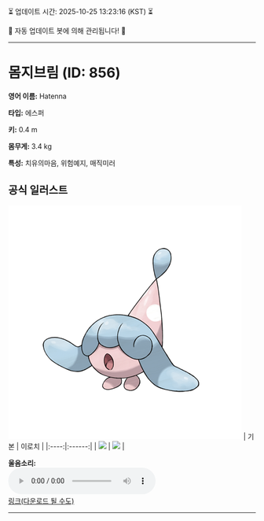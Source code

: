 
⏳ 업데이트 시간: 2025-10-25 13:23:16 (KST) ⏳

🤖 자동 업데이트 봇에 의해 관리됩니다! 🤖

---

# 몸지브림 (ID: 856)
**영어 이름:** Hatenna

**타입:** 에스퍼

**키:** 0.4 m

**몸무게:** 3.4 kg

**특성:** 치유의마음, 위험예지, 매직미러

## 공식 일러스트
![](https://raw.githubusercontent.com/PokeAPI/sprites/master/sprites/pokemon/other/official-artwork/856.png)
| 기본 | 이로치 |
|:----:|:------:|
| <img src="http://play.pokemonshowdown.com/sprites/ani/hatenna.gif" width="200"> | <img src="http://play.pokemonshowdown.com/sprites/ani-shiny/hatenna.gif" width="200"> |

**울음소리:**<br><audio controls src="https://raw.githubusercontent.com/PokeAPI/cries/main/cries/pokemon/latest/856.ogg"></audio><br> [링크(다운로드 될 수도)](https://raw.githubusercontent.com/PokeAPI/cries/main/cries/pokemon/latest/856.ogg)


---
